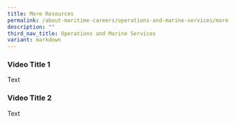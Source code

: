 ```yaml
---
title: More Resources
permalink: /about-maritime-careers/operations-and-marine-services/more-resources/
description: ""
third_nav_title: Operations and Marine Services
variant: markdown
---
```

### Video Title 1
Text

### Video Title 2
Text